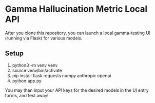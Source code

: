 # Gamma Hallucination Metric Local API

After you clone this repository, you can launch a local gamma-testing UI (running via Flask) for various models.

## Setup

1. python3 -m venv venv
2. source venv/bin/activate
3. pip install flask requests numpy anthropic openai
4. python app.py

You may then input your API keys for the desired models in the UI entry forms, and test away!
